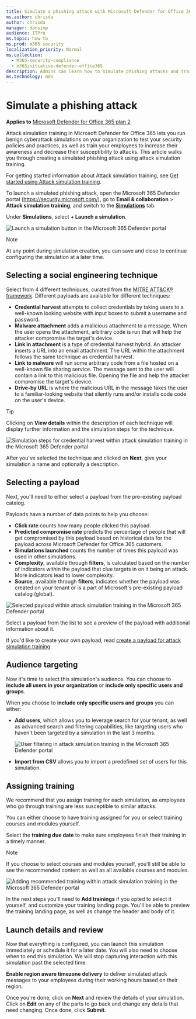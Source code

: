 ```yaml
---
title: Simulate a phishing attack with Microsoft Defender for Office 365
ms.author: chrisda
author: chrisda
manager: dansimp
audience: ITPro
ms.topic: how-to
ms.prod: m365-security
localization_priority: Normal
ms.collection: 
  - M365-security-compliance
  - m365initiative-defender-office365
description: Admins can learn how to simulate phishing attacks and train their users on phishing prevention using Attack simulation training in Microsoft Defender for Office 365.
ms.technology: mdo
---
```


# Simulate a phishing attack

**Applies to**
 [Microsoft Defender for Office 365 plan 2](defender-for-office-365.md)

Attack simulation training in Microsoft Defender for Office 365 lets you run benign cyberattack simulations on your organization to test your security policies and practices, as well as train your employees to increase their awareness and decrease their susceptibility to attacks. This article walks you through creating  a simulated phishing attack using attack simulation training.

For getting started information about Attack simulation training, see [Get started using Attack simulation training](attack-simulation-training-get-started.md).

To launch a simulated phishing attack, open the Microsoft 365 Defender portal (<https://security.microsoft.com/>), go to **Email & collaboration** \> **Attack simulation training**, and switch to the **[Simulations](https://security.microsoft.com/attacksimulator?viewid=simulations)** tab.

Under **Simulations**, select **+ Launch a simulation**.

![Launch a simulation button in the Microsoft 365 Defender portal](../../media/attack-sim-preview-launch.png)

> [!NOTE]
> At any point during simulation creation, you can save and close to continue configuring the simulation at a later time.

## Selecting a social engineering technique

Select from 4 different techniques, curated from the [MITRE ATT&CK® framework](https://attack.mitre.org/techniques/enterprise/). Different payloads are available for different techniques:

- **Credential harvest** attempts to collect credentials by taking users to a well-known looking website with input boxes to submit a username and password.
- **Malware attachment** adds a malicious attachment to a message. When the user opens the attachment, arbitrary code is run that will help the attacker compromise the target's device.
- **Link in attachment** is a type of credential harvest hybrid. An attacker inserts a URL into an email attachment. The URL within the attachment follows the same technique as credential harvest.
- **Link to malware** will run some arbitrary code from a file hosted on a well-known file sharing service. The message sent to the user will contain a link to this malicious file. Opening the file and help the attacker compromise the target's device.
- **Drive-by URL** is where the malicious URL in the message takes the user to a familiar-looking website that silently runs and/or installs code code on the user's device.

> [!TIP]
> Clicking on **View details** within the description of each technique will display further information and the simulation steps for the technique.
>
> ![Simulation steps for credential harvest within attack simulation training in the Microsoft 365 Defender portal](../../media/attack-sim-preview-sim-steps.png)

After you've selected the technique and clicked on **Next**, give your simulation a name and optionally a description.

## Selecting a payload

Next, you'll need to either select a payload from the pre-existing payload catalog.

Payloads have a number of data points to help you choose:

- **Click rate** counts how many people clicked this payload.
- **Predicted compromise rate** predicts the percentage of people that will get compromised by this payload based on historical data for the payload across Microsoft Defender for Office 365 customers.
- **Simulations launched** counts the number of times this payload was used in other simulations.
- **Complexity**, available through **filters**, is calculated based on the number of indicators within the payload that clue targets in on it being an attack. More indicators lead to lower complexity.
- **Source**, available through **filters**, indicates whether the payload was created on your tenant or is a part of Microsoft's pre-existing payload catalog (global).

![Selected payload within attack simulation training in the Microsoft 365 Defender portal](../../media/attack-sim-preview-select-payload.png)

Select a payload from the list to see a preview of the payload with additional information about it.

If you'd like to create your own payload, read [create a payload for attack simulation training](attack-simulation-training-payloads.md).

## Audience targeting

Now it's time to select this simulation's audience. You can choose to **include all users in your organization** or **include only specific users and groups**.

When you choose to **include only specific users and groups** you can either:

- **Add users**, which allows you to leverage search for your tenant, as well as advanced search and filtering capabilities, like targeting users who haven't been targeted by a simulation in the last 3 months.

  ![User filtering in attack simulation training in the Microsoft 365 Defender portal](../../media/attack-sim-preview-user-targeting.png)

- **Import from CSV** allows you to import a predefined set of users for this simulation.

## Assigning training

We recommend that you assign training for each simulation, as employees who go through training are less susceptible to similar attacks.

You can either choose to have training assigned for you or select training courses and modules yourself.

Select the **training due date** to make sure employees finish their training in a timely manner.

> [!NOTE]
> If you choose to select courses and modules yourself, you'll still be able to see the recommended content as well as all available courses and modules.
>
> ![Adding recommended training within attack simulation training in the Microsoft 365 Defender portal](../../media/attack-sim-preview-add-training.png)

In the next steps you'll need to **Add trainings** if you opted to select it yourself, and customize your training landing page. You'll be able to preview the training landing page, as well as change the header and body of it.

## Launch details and review

Now that everything is configured, you can launch this simulation immediately or schedule it for a later date. You will also need to choose when to end this simulation. We will stop capturing interaction with this simulation past the selected time.

**Enable region aware timezone delivery** to deliver simulated attack messages to your employees during their working hours based on their region.

Once you're done, click on **Next** and review the details of your simulation. Click on **Edit** on any of the parts to go back and change any details that need changing. Once done, click **Submit**.
